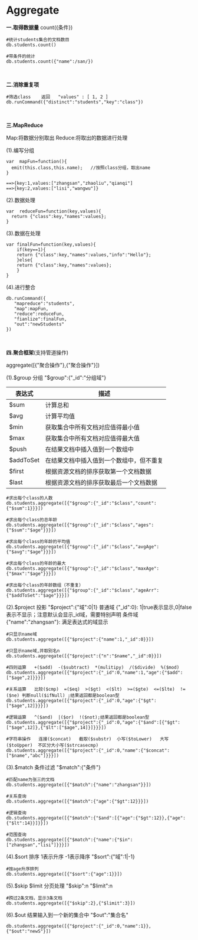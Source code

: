 # Aggregate 


**一.取得数据量**   count({条件})

```
#统计students集合的文档数目
db.students.count()

#带条件的统计
db.students.count({"name":/san/})
```

<br/>

**二.消除重复项**

```
#筛选class	返回   "values" : [ 1, 2 ]
db.runCommand({"distinct":"students","key":"class"})
```

<br/>

**三.MapReduce**

Map:将数据分别取出
Reduce:将取出的数据进行处理

(1).编写分组

```	
var  mapFun=function(){
  emit(this.class,this.name);	//按照class分组，取出name
}

==>{key:1,values:["zhangsan","zhaoliu","qianqi"]
==>{key:2,values:["lisi","wangwu"]}
```

(2).数据处理

```	
var  reduceFun=function(key,values){
  return {"class":key,"names":values};
}
```

(3).数据在处理

```	
var finalFun=function(key,values){
    if(key==1){
	return {"class":key,"names":values,"info":"Hello"};
    }else{
	return {"class":key,"names":values};
    }
}
```

(4).进行整合
	
```
db.runCommand({
   "mapreduce":"students",
   "map":mapFun,
   "reduce":reduceFun,
   "fianlize":finalFun,
   "out":"newStudents"
})
```

<br/>

**四.聚合框架**(支持管道操作)

aggregate([{"聚合操作"},{"聚合操作"}])

	
(1).$group   分组  "$group":{"_id":"分组域"}
	
表达式|描述
---|---
$sum|计算总和
$avg|计算平均值
$min|获取集合中所有文档对应值得最小值
$max|获取集合中所有文档对应值得最大值
$push|在结果文档中插入值到一个数组中
$addToSet|在结果文档中插入值到一个数组中，但不重复
$first|根据资源文档的排序获取第一个文档数据
$last|根据资源文档的排序获取最后一个文档数据

```
#求出每个class的人数
db.students.aggregate([{"$group":{"_id":"$class","count":{"$sum":1}}}])

#求出每个class的总年龄
db.students.aggregate([{"$group":{"_id":"$class","ages":{"$sum":"$age"}}}])

#求出每个class的年龄的平均值
db.students.aggregate([{"$group":{"_id":"$class","avgAge":{"$avg":"$age"}}}])

#求出每个class的年龄的最大
db.students.aggregate([{"$group":{"_id":"$class","maxAge":{"$max":"$age"}}}])

#求出每个class的年龄数组（不重复）
db.students.aggregate([{"$group":{"_id":"$class","ageArr":{"$addToSet":"$age"}}}])
```
	
(2).$project   投影  "$project":{"域":0|1}
	普通域 {"_id":0}: 1|true表示显示,0|false表示不显示；注意默认会显示_id域，需要特别声明
	条件域 {"name":"zhangsan"}: 满足表达式的域显示

```	
#只显示name域
db.students.aggregate([{"$project":{"name":1,"_id":0}}])

#只显示name域,并取别名n
db.students.aggregate([{"$project":{"n":"$name","_id":0}}])

#四则运算   +($add)  -($subtract)  *(mulitipy)  /($divide)  %($mod)
db.students.aggregate([{"$project":{"_id":0,"name":1,"age":{"$add":["$age",2]}}}])

#关系运算   比较($cmp)  =($eq)  >($gt)  <($lt)  >=($gte)  <=($lte)  !=($ne) 判断null($ifNull) ;结果返回都是boolean型
db.students.aggregate([{"$project":{"_id":0,"age":{"$gt":["$age",12]}}}])
	
#逻辑运算   ^($and)  |($or)  !($not);结果返回都是boolean型
db.students.aggregate([{"$project":{"_id":0,"age":{"$and":[{"$gt":["$age",12]},{"$lt":["$age",14]}]}}}])

#字符串操作   连接($concat)   截取($substr)  小写($toLower)   大写($toUpper)  不区分大小写($strcasecmp)
db.students.aggregate([{"$project":{"_id":0,"name":{"$concat":["$name","abc"]}}}])
```
	
(3).$match 条件过滤  "$match":{"条件"}

```
#匹配name为张三的文档
db.students.aggregate([{"$match":{"name":"zhangsan"}}])
	
#关系查询
db.students.aggregate([{"$match":{"age":{"$gt":12}}}])
	
#逻辑查询
db.students.aggregate([{"$match":{"$and":[{"age":{"$gt":12}},{"age":{"$lt":14}}]}}])

#范围查询
db.students.aggregate([{"$match":{"name":{"$in":["zhangsan","lisi"]}}}])
```

(4).$sort 排序  1表示升序 -1表示降序  "$sort":{"域":1|-1}

```	
#按age升序排列
db.students.aggregate([{"$sort":{"age":1}}])
```
	
(5).$skip $limit  分页处理	"$skip":n   "$limit":n

```
#跨过2条文档，显示3条文档
db.students.aggregate([{"$skip":2},{"$limit":3}])
```

(6).$out 结果输入到一个新的集合中     "$out":"集合名"

```	
db.students.aggregate([{"$project":{"_id":0,"name":1}},{"$out":"newS"}])
```